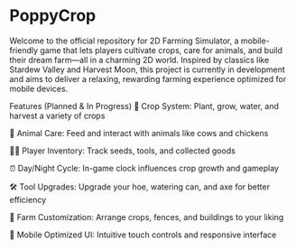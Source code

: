 # PoppyCrop
Welcome to the official repository for 2D Farming Simulator, a mobile-friendly game that lets players cultivate crops, care for animals, and build their dream farm—all in a charming 2D world. Inspired by classics like Stardew Valley and Harvest Moon, this project is currently in development and aims to deliver a relaxing, rewarding farming experience optimized for mobile devices.

Features (Planned & In Progress)
🌱 Crop System: Plant, grow, water, and harvest a variety of crops

🐄 Animal Care: Feed and interact with animals like cows and chickens

🧑‍🌾 Player Inventory: Track seeds, tools, and collected goods

⏰ Day/Night Cycle: In-game clock influences crop growth and gameplay

🛠️ Tool Upgrades: Upgrade your hoe, watering can, and axe for better efficiency

🏡 Farm Customization: Arrange crops, fences, and buildings to your liking

📱 Mobile Optimized UI: Intuitive touch controls and responsive interface
